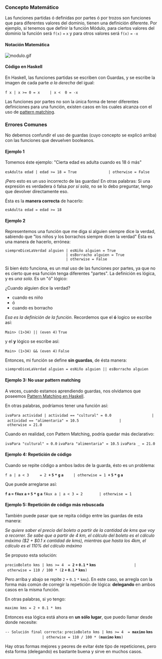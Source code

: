 ### Concepto Matemático

Las funciones partidas ó definidas por partes ó por trozos son funciones que para diferentes valores del dominio, tienen una definición diferente. Por ejemplo, si tenemos que definir la función Módulo, para ciertos valores del dominio la función será `f(x)` `=` `x` y para otros valores será `f(x)` `=` `-x`

#### Notación Matemática

![](modulo.gif "modulo.gif")

#### Código en Haskell

En Haskell, las funciones partidas se escriben con Guardas, y se escribe la imagen de cada parte *a la derecha* del igual:

`f x | x >= 0 = x`
`    | x <  0 = -x`

Las funciones por partes no son la única forma de tener diferentes definiciones para una función, existen casos en los cuales alcanza con el uso de [pattern matching](pattern-matching-en-haskell.md).

### Errores Comunes

No debemos confundir el uso de guardas (cuyo concepto se explicó arriba) con las funciones que devuelven booleanos.

#### Ejemplo 1

Tomemos éste ejemplo: "Cierta edad es adulta cuando es 18 ó más"

`esAdulta edad | edad >= 18 = True`
`              | otherwise = False`

¡Pero esto es un uso incorrecto de las guardas! En otras palabras: Si una expresión es verdadera ó falsa *por sí sola*, no se lo debo preguntar, tengo que devolver directamente eso.

Ésta es la **manera correcta** de hacerlo:

`esAdulta edad = edad >= 18`

#### Ejemplo 2

Representemos una función que me diga si alguien siempre dice la verdad, sabiendo que "los niños y los borrachos siempre dicen la verdad" Ésta es una manera de hacerlo, errónea:

`siempreDiceLaVerdad alguien | esNiño alguien = True`
`                            | esBorracho alguien = True`
`                            | otherwise = False`

Si bien ésto funciona, es un mal uso de las funciones por partes, ya que no es cierto que esa función tenga diferentes "partes". La definición es lógica, y es *una sola*. Es un "ó" lógico:

¿Cuando alguien dice la verdad?

-   cuando es niño
-   ó
-   cuando es borracho

*Esa es la definición de la función*. Recordemos que el **ó** logico se escribe así:

`Main> (1>34) || (even 4)`
`True`

y el **y** lógico se escribe así:

`Main> (1>34) && (even 4)`
`False`

Entonces, mi función se define **sin guardas**, de ésta manera:

`siempreDiceLaVerdad alguien = esNiño alguien || esBorracho alguien`

#### Ejemplo 3: No usar pattern matching

A veces, cuando estamos aprendiendo guardas, nos olvidamos que poseemos [Pattern Matching en Haskell](pattern-matching-en-haskell.md).

En otras palabras, podríamos tener una función así:

`ivaPara actividad | actividad == "cultural" = 0.0`
`                  | actividad == "alimentaria" = 10.5`
`                  | otherwise = 21.0`

Cuando en realidad, con Pattern Matching, podría quedar más declarativo:

`ivaPara "cultural" = 0.0`
`ivaPara "alimentaria" = 10.5`
`ivaPara _ = 21.0`

#### Ejemplo 4: Repetición de código

Cuando se repite código a ambos lados de la guarda, ésto es un problema:

`f a | a < 3     = 2 `**`+` `5` `*` `g` `a`**
`    | otherwise = 1 `**`+` `5` `*` `g` `a`**

Que puede arreglarse así:

**`f` `a` `=` `fAux` `a` `+` `5` `*` `g` `a`**
`fAux a | a < 3 = 2`
`       | otherwise = 1`

#### Ejemplo 5: Repetición de código más rebuscada

También puede pasar que se repita código entre las guardas de esta manera:

*Se quiere saber el precio del boleto a partir de la cantidad de kms que voy a recorrer. Se sabe que a partir de 4 km, el cálculo del boleto es el cálculo máximo ($2 + $0.1 x cantidad de kms), mientras que hasta los 4km, el cálculo es el 110% del cálculo máximo*

Se propuso esta solución:

`precioBoleto kms | kms >= 4  = `**`2` `+` `0.1` `*` `kms`**
`                 | otherwise = 110 / 100 * (`**`2` `+` `0.1` `*` `kms`**`)`

Pero arriba y abajo se repite `2` `+` `0.1` `*` `kms`). En este caso, se arregla con la forma más común de corregir la repetición de lógica: **delegando** en ambos casos en la misma función.

En otras palabras, si yo tengo:

`maximo kms = 2 + 0.1 * kms`

Entonces esa lógica está ahora en **un sólo lugar**, que puedo llamar desde donde necesite:

`-- Solución final correcta:`
`precioBoleto kms | kms >= 4  = `**`maximo` `kms`**
`                 | otherwise = 110 / 100 * (`**`maximo` `kms`**`)`

Hay otras formas mejores y peores de evitar éste tipo de repeticiones, pero ésta forma (delegando) es bastante buena y sirve en muchos casos.

